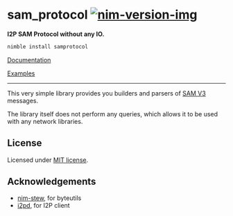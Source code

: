 # sam_protocol [![nim-version-img]][nim-version]

[nim-version]: https://nim-lang.org/blog/2019/09/23/version-100-released.html
[nim-version-img]: https://img.shields.io/badge/Nim_-v1.0%2B-blue

**I2P SAM Protocol without any IO.**

```bash
nimble install samprotocol
```

[Documentation](https://gabb.eu.org/sam_protocol)

[Examples](https://github.com/gabbhack/sam_protocol/tree/master/examples)

---
This very simple library provides you builders and parsers of [SAM V3](https://geti2p.net/en/docs/api/samv3) messages.

The library itself does not perform any queries, which allows it to be used with any network libraries.


## License
Licensed under <a href="LICENSE">MIT license</a>.

## Acknowledgements
- [nim-stew](https://github.com/status-im/nim-stew), for byteutils
- [i2pd](https://github.com/PurpleI2P/i2pd), for I2P client

